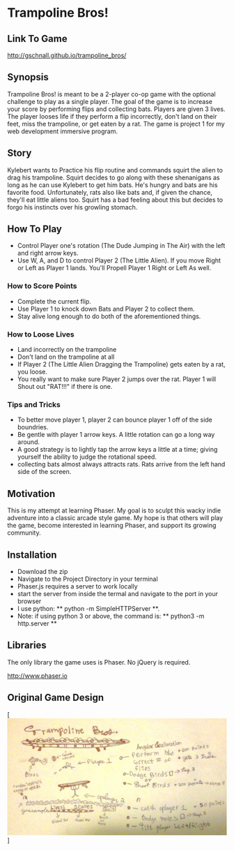 # Trampoline Bros!

## Link To Game
<http://gschnall.github.io/trampoline_bros/>

## Synopsis

Trampoline Bros! is meant to be a 2-player co-op game with the optional challenge to play as a single player. The goal of the game is to increase your score by performing flips and collecting bats. Players are given 3 lives. The player looses life if they perform a flip incorrectly, don't land on their feet, miss the trampoline, or get eaten by a rat. The game is project 1 for my web development immersive program.

## Story

Kylebert wants to Practice his flip routine and commands squirt the alien to drag his trampoline. Squirt decides to go along with these shenanigans as long as he can use Kylebert to get him bats. He's hungry and bats are his favorite food. Unfortunately, rats also like bats and, if given the chance, they'll eat little aliens too. Squirt has a bad feeling about this but decides to forgo his instincts over his growling stomach.

## How To Play

- Control Player one's rotation (The Dude Jumping in The Air) with the left and right arrow keys.
- Use W, A, and D to control Player 2 (The Little Alien). If you move Right or Left as Player 1 lands. You'll Propell Player 1 Right or Left As well.

### How to Score Points
- Complete the current flip.
- Use Player 1 to knock down Bats and Player 2 to collect them.
- Stay alive long enough to do both of the aforementioned things.

### How to Loose Lives
- Land incorrectly on the trampoline
- Don't land on the trampoline at all
- If Player 2 (The Little Alien Dragging the Trampoline) gets eaten by a rat, you loose.
- You really want to make sure Player 2 jumps over the rat. Player 1 will Shout out "RAT!!!" if there is one.

### Tips and Tricks
- To better move player 1, player 2 can bounce player 1 off of the side boundries.
- Be gentle with player 1 arrow keys. A little rotation can go a long way around.
- A good strategy is to lightly tap the arrow keys a little at a time; giving yourself the ability to judge the rotational speed.
- collecting bats almost always attracts rats. Rats arrive from the left hand side of the screen.

## Motivation

This is my attempt at learning Phaser. My goal is to sculpt this wacky indie adventure into a classic arcade style game. My hope is that others will play the game, become interested in learning Phaser, and support its growing community.

## Installation

- Download the zip
- Navigate to the Project Directory in your terminal
- Phaser.js requires a server to work locally
- start the server from inside the termal and navigate to the port in your browser
- I use python: ** python -m SimpleHTTPServer **.
- Note: if using python 3 or above, the command is: **  python3 -m http.server **

## Libraries

The only library the game uses is Phaser. No jQuery is required.


<http://www.phaser.io>

## Original Game Design

[<img src="imgs/plans.jpg">]
